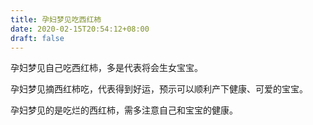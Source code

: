 ```yaml
---
title: 孕妇梦见吃西红柿
date: 2020-02-15T20:54:12+08:00
draft: false
---
```


孕妇梦见自己吃西红柿，多是代表将会生女宝宝。


孕妇梦见摘西红柿吃，代表得到好运，预示可以顺利产下健康、可爱的宝宝。


孕妇梦见的是吃烂的西红柿，需多注意自己和宝宝的健康。


